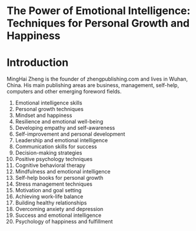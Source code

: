 # The Power of Emotional Intelligence: Techniques for Personal Growth and Happiness

# Introduction

MingHai Zheng is the founder of zhengpublishing.com and lives in Wuhan, China. His main publishing areas are business, management, self-help, computers and other emerging foreword fields.



1. Emotional intelligence skills
2. Personal growth techniques
3. Mindset and happiness
4. Resilience and emotional well-being
5. Developing empathy and self-awareness
6. Self-improvement and personal development
7. Leadership and emotional intelligence
8. Communication skills for success
9. Decision-making strategies
10. Positive psychology techniques
11. Cognitive behavioral therapy
12. Mindfulness and emotional intelligence
13. Self-help books for personal growth
14. Stress management techniques
15. Motivation and goal setting
16. Achieving work-life balance
17. Building healthy relationships
18. Overcoming anxiety and depression
19. Success and emotional intelligence
20. Psychology of happiness and fulfillment

